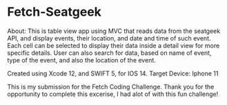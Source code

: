 # Fetch-Seatgeek

About:
This is table view app using MVC that reads data from the seatgeek API, and display events, their location, and date and time of such event. Each cell can be selected to display their data inside a detail view for more specific details. User can also search for data, based on name of event, type of the event, and also the location of the event. 


Created using Xcode 12, and SWIFT 5, for IOS 14.
Target Device: Iphone 11

This is my submission for the Fetch Coding Challenge. Thank you for the opportunity to complete this excerise, I had alot of with this fun challenge!
